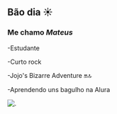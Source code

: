 ## Bão dia ☀️
### Me chamo _Mateus_


-Estudante

-Curto rock 

-Jojo's Bizarre Adventure 🔛🔝

-Aprendendo uns bagulho na Alura




![.](https://media.tenor.com/f6-lA278yX8AAAAM/hayato-kira.gif)
